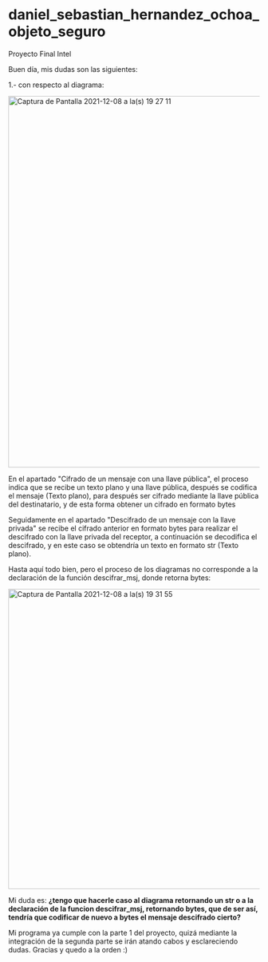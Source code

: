 # daniel_sebastian_hernandez_ochoa_objeto_seguro
Proyecto Final Intel

Buen día, mis dudas son las siguientes:

1.- con respecto al diagrama: 

<img width="744" alt="Captura de Pantalla 2021-12-08 a la(s) 19 27 11" src="https://user-images.githubusercontent.com/39862006/145317649-52fc59dd-3d8c-441c-a4b0-b649bc25610f.png">

En el apartado "Cifrado de un mensaje con una llave pública", el proceso indica que se recibe un texto plano y una llave pública, después se codifica el mensaje (Texto plano), para después ser cifrado mediante la llave pública del destinatario, y de esta forma obtener un cifrado en formato bytes

Seguidamente en el apartado "Descifrado de un mensaje con la llave privada" se recibe el cifrado anterior en formato bytes para realizar el descifrado con la llave privada del receptor, a continuación se decodifica el descifrado, y en este caso se obtendría un texto en formato str (Texto plano).

Hasta aquí todo bien, pero el proceso de los diagramas no corresponde a la declaración de la función descifrar_msj, donde retorna bytes:

<img width="601" alt="Captura de Pantalla 2021-12-08 a la(s) 19 31 55" src="https://user-images.githubusercontent.com/39862006/145318069-4aad56b0-f522-4c07-a41f-efd379d8e761.png">

Mi duda es: **¿tengo que hacerle caso al diagrama retornando un str o a la declaración de la funcion descifrar_msj, retornando bytes, que de ser así, tendría que codificar de nuevo a bytes el mensaje descifrado cierto?**

Mi programa ya cumple con la parte 1 del proyecto, quizá mediante la integración de la segunda parte se irán atando cabos y esclareciendo dudas.
Gracias y quedo a la orden :) 
